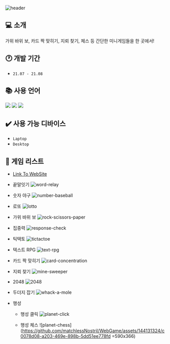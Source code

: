 ![header](https://capsule-render.vercel.app/api?type=soft&color=a3a9d1&height=150&section=header&text=Web%20Game&fontSize=50&fontColor=FFFFFF&animation=fadeIn)

## 💻 소개

가위 바위 보, 카드 짝 맞히기, 지뢰 찾기, 체스 등 간단한 미니게임들을 한 곳에서!

## 🕐 개발 기간

- `21.07 - 21.08`

## 📚 사용 언어

<div>
	<img src="https://img.shields.io/badge/HTML5-E34F26?style=flat&logo=HTML5&logoColor=white" />
	<img src="https://img.shields.io/badge/CSS3-1572B6?style=flat&logo=CSS3&logoColor=white" />
  <img src="https://img.shields.io/badge/javascript-F7DF1E?style=flat&logo=JavaScript&logoColor=white" />
</div>

## ✔️ 사용 가능 디바이스

- `Laptop`
- `Desktop`

## 📌 게임 리스트

- [Link To WebSite](https://soru-webgame.web.app/)
- 끝말잇기
  ![word-relay](https://github.com/matchlessNostril/WebGame/assets/144131324/184b8ffd-633c-4fdc-be95-987b1c36774d)
- 숫자 야구
  ![number-baseball](https://github.com/matchlessNostril/WebGame/assets/144131324/f62b66b2-b0d5-45fb-b685-ff13738f946f)
- 로또
  ![lotto](https://github.com/matchlessNostril/WebGame/assets/144131324/55263153-ca30-438d-afdf-5559ae445bd0)
- 가위 바위 보
  ![rock-scissors-paper](https://github.com/matchlessNostril/WebGame/assets/144131324/15ff8762-d67a-4530-9feb-cbe179e348b1)
- 집중력
  ![response-check](https://github.com/matchlessNostril/WebGame/assets/144131324/6a899d21-dc01-4417-be83-1e646db70d27)
- 틱택토
  ![tictactoe](https://github.com/matchlessNostril/WebGame/assets/144131324/f4080e08-8a94-4643-9f6b-2733ce977eb3)
- 텍스트 RPG
  ![text-rpg](https://github.com/matchlessNostril/WebGame/assets/144131324/7a28c2a3-95a9-4d9b-87c4-f3ff1669af9d)
- 카드 짝 맞히기
  ![card-concentration](https://github.com/matchlessNostril/WebGame/assets/144131324/5d2ee722-5194-4049-b001-d906b4f2937f)
- 지뢰 찾기
  ![mine-sweeper](https://github.com/matchlessNostril/WebGame/assets/144131324/96593473-1730-436b-bd2e-77359622137f)
- 2048
  ![2048](https://github.com/matchlessNostril/WebGame/assets/144131324/7bad6b36-9a95-452b-a5ab-26f1cb04e1aa)
- 두더지 잡기
  ![whack-a-mole](https://github.com/matchlessNostril/WebGame/assets/144131324/7f1a53b4-12a7-4c1a-8822-7d825435d2d8)
- 행성

  - 행성 클릭
    ![planet-click](https://github.com/matchlessNostril/WebGame/assets/144131324/0132e537-5fd7-40aa-849f-8bd7f8454cf4)

  - 행성 체스
    ![planet-chess](https://github.com/matchlessNostril/WebGame/assets/144131324/c0078d08-a203-469e-898b-5dd51ee778fd =590x366)
